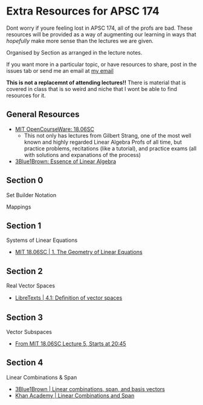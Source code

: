 # Extra Resources for APSC 174

Dont worry if youre feeling lost in APSC 174, all of the profs are bad. These resources will be provided as a way of augmenting our learning in ways that *hopefully* make more sense than the lectures we are given. 

Organised by Section as arranged in the lecture notes.

If you want more in a particular topic, or have resources to share, post in the issues tab or send me an email at [my email](mailto:22lxj1@queensu.ca)

**This is not a replacemnt of attending lectures!!** There is material that is covered in class that is so weird and niche that I wont be able to find resources for it.

## General Resources
* [MIT OpenCourseWare: 18.06SC](https://ocw.mit.edu/courses/18-06sc-linear-algebra-fall-2011/)
  * This not only has lectures from Gilbert Strang, one of the most well known and highly regarded Linear Algebra Profs of all time, but practice problems, recitations (like a tutorial), and practice exams (all with solutions and expanations of the process)
* [3Blue1Brown: Essence of Linear Algebra](https://youtube.com/playlist?list=PLZHQObOWTQDPD3MizzM2xVFitgF8hE_ab&si=a3Iv4Xm85umd5VaF)

## Section 0
Set Builder Notation

Mappings


## Section 1
Systems of Linear Equations
* [MIT 18.06SC | 1. The Geometry of Linear Equations](https://www.youtube.com/watch?v=J7DzL2_Na80&t=2096s)


## Section 2
Real Vector Spaces
* [LibreTexts | 4.1: Deﬁnition of vector spaces](https://math.libretexts.org/Bookshelves/Linear_Algebra/Book%3A_Linear_Algebra_(Schilling_Nachtergaele_and_Lankham)/04%3A_Vector_spaces/4.01%3A_De%EF%AC%81nition_of_vector_spaces#:~:text=A%20vector%20space%20over%20R%20is%20usually%20called,V%20of%20a%20vector%20space%20are%20called%20vectors.)


## Section 3
Vector Subspaces

* [From MIT 18.06SC Lecture 5, Starts at 20:45](https://youtu.be/JibVXBElKL0?si=WqNBI-49PZVl4Rmu&t=1245)


## Section 4
Linear Combinations & Span
* [3Blue1Brown | Linear combinations, span, and basis vectors ](https://youtu.be/k7RM-ot2NWY?si=H0zm7Yyp5YG3ZjrI)
* [Khan Academy | Linear Combinations and Span](https://www.khanacademy.org/math/linear-algebra/vectors-and-spaces/linear-combinations/v/linear-combinations-and-span)


